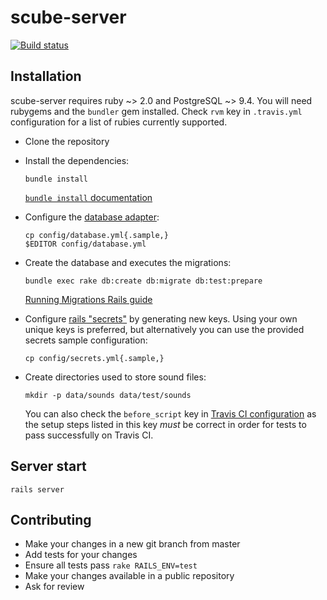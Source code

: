 scube-server
============

[![Build status][badge-build-img]][badge-build-uri]


Installation
------------

  scube-server requires ruby ~> 2.0 and PostgreSQL ~> 9.4. You will
need rubygems and the `bundler` gem installed. Check `rvm` key in
`.travis.yml` configuration for a list of rubies currently supported.

* Clone the repository
* Install the dependencies:
  ```
  bundle install
  ```
  [`bundle install` documentation](http://bundler.io/bundle_install.html)

* Configure the
  [database adapter](http://api.rubyonrails.org/classes/ActiveRecord/ConnectionAdapters/PostgreSQLAdapter.html):
  ```
  cp config/database.yml{.sample,}
  $EDITOR config/database.yml
  ```

* Create the database and executes the migrations:
  ```
  bundle exec rake db:create db:migrate db:test:prepare
  ```
  [Running Migrations Rails guide](http://edgeguides.rubyonrails.org/active_record_migrations.html#running-migrations)

* Configure
  [rails "secrets"](http://guides.rubyonrails.org/upgrading_ruby_on_rails.html#config-secrets-yml)
  by generating new keys. Using your own unique keys is preferred, but
  alternatively you can use the provided secrets sample configuration:
  ```
  cp config/secrets.yml{.sample,}
  ```

* Create directories used to store sound files:
  ```
  mkdir -p data/sounds data/test/sounds
  ```

  You can also check the `before_script` key in [Travis CI
configuration][travis-config-file] as the setup steps listed in this
key *must* be correct in order for tests to pass successfully on
Travis CI.

[travis-config-file]: https://raw.githubusercontent.com/scube-dev/scube-server/master/.travis.yml


Server start
------------

    rails server


Contributing
------------

* Make your changes in a new git branch from master
* Add tests for your changes
* Ensure all tests pass `rake RAILS_ENV=test`
* Make your changes available in a public repository
* Ask for review



[badge-build-uri]: https://travis-ci.org/scube-dev/scube-server
[badge-build-img]: https://img.shields.io/travis/scube-dev/scube-server/master.svg?style=flat-square
